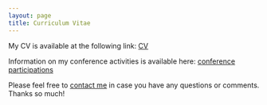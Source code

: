 ```yaml
---
layout: page
title: Curriculum Vitae
---
```


<p>My CV is available at the following link: <a href="https://www.dropbox.com/s/1whn32anwk0273u/CV_current_April2019.pdf?dl=0">CV</a></p>



<p>Information on my conference activities is available here: <a href="https://www.dropbox.com/s/my4v02i0wc8a6tq/JBoston_conference.pdf?dl=0" target="_blank">conference participations</a></p>


<p>Please feel free to 
<a href="mailto:jboston@wustl.edu" target="_blank">contact me</a> in case you have any questions or comments. Thanks so much!</p>
